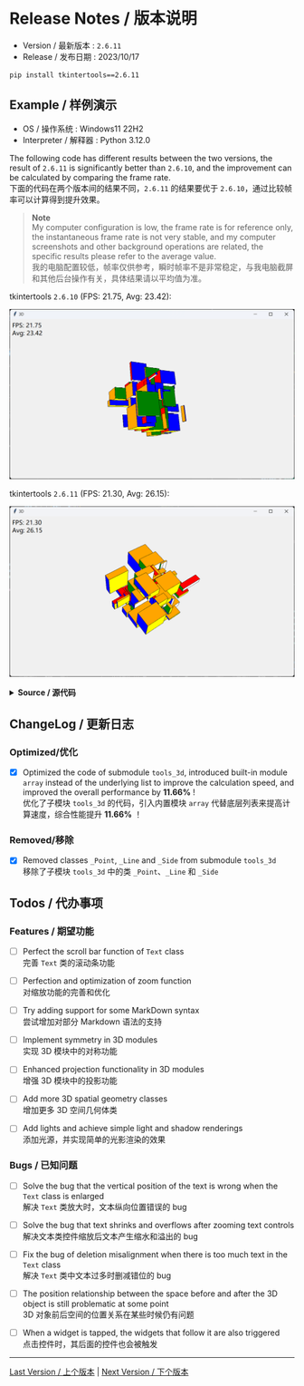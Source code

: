 Release Notes / 版本说明
=======================

* Version / 最新版本 : `2.6.11`
* Release / 发布日期 : 2023/10/17

```
pip install tkintertools==2.6.11
```

Example / 样例演示
-----------------

* OS / 操作系统 : Windows11 22H2
* Interpreter / 解释器 : Python 3.12.0

The following code has different results between the two versions, the result of `2.6.11` is significantly better than `2.6.10`, and the improvement can be calculated by comparing the frame rate.  
下面的代码在两个版本间的结果不同，`2.6.11` 的结果要优于 `2.6.10`，通过比较帧率可以计算得到提升效果。

> **Note**  
> My computer configuration is low, the frame rate is for reference only, the instantaneous frame rate is not very stable, and my computer screenshots and other background operations are related, the specific results please refer to the average value.  
> 我的电脑配置较低，帧率仅供参考，瞬时帧率不是非常稳定，与我电脑截屏和其他后台操作有关，具体结果请以平均值为准。

tkintertools `2.6.10` (FPS: 21.75, Avg: 23.42): 

![png](example1.png)

tkintertools `2.6.11` (FPS: 21.30, Avg: 26.15): 

![png](example2.png) 

<details><summary><b>Source / 源代码</b></summary>

```python
import random
import time
import tkintertools as tkt
from tkintertools import tools_3d as t3d


class TestSpace(t3d.Space):
    """Test Space class"""

    def __init__(self, master, width, height, x, y):
        super().__init__(master, width, height, x, y)
        self.info = self.create_text(-640+10, -360+10, anchor='nw')

    def space_sort(self, t=[0, 0, 1]) -> None:
        # override: caculate FPS, t: [time of now, total FPS, count]
        now = time.time()
        fps = 1 / (now - t[0])
        super().space_sort()
        self.itemconfigure(
            self.info, text='FPS: %.2f\nAvg: %.2f' % (fps, t[1] / t[2]))
        t[0] = now
        t[1] += fps
        t[2] += 1


root = tkt.Tk('3D', 1280, 720)
space = TestSpace(root, 1280, 720, 0, 0)
cuboid_lst = []

for _ in range(64):  # 64 cubes are randomly generated
    x = random.randint(-100, 100)
    y = random.randint(-100, 100)
    z = random.randint(-100, 100)
    length = random.randint(-100, 100)
    width = random.randint(-100, 100)
    height = random.randint(-100, 100)
    cuboid_lst.append(t3d.Cuboid(
        space, x, y, z, length, width, height,
        color_up='white', color_down='yellow', color_left='red',
        color_right='orange', color_front='blue', color_back='green'))


def spin():
    for cuboid in cuboid_lst:
        cuboid.rotate(dy=0.1, dz=0.2)
        cuboid.update()
    space.space_sort()
    space.after(1, spin)


spin()  # Rotate 3D objects!
root.mainloop()
```

</details>

ChangeLog / 更新日志
-------------------

### Optimized/优化

- [X] Optimized the code of submodule `tools_3d`, introduced built-in module `array` instead of the underlying list to improve the calculation speed, and improved the overall performance by **11.66%** !  
优化了子模块 `tools_3d` 的代码，引入内置模块 `array` 代替底层列表来提高计算速度，综合性能提升 **11.66%** ！

### Removed/移除

- [X] Removed classes `_Point`, `_Line` and `_Side` from submodule `tools_3d`  
移除了子模块 `tools_3d` 中的类 `_Point`、`_Line` 和 `_Side`

Todos / 代办事项
---------------

### Features / 期望功能

- [ ] Perfect the scroll bar function of `Text` class  
完善 `Text` 类的滚动条功能

- [ ] Perfection and optimization of zoom function  
对缩放功能的完善和优化

- [ ] Try adding support for some MarkDown syntax  
尝试增加对部分 Markdown 语法的支持

- [ ] Implement symmetry in 3D modules  
实现 3D 模块中的对称功能

- [ ] Enhanced projection functionality in 3D modules  
增强 3D 模块中的投影功能

- [ ] Add more 3D spatial geometry classes  
增加更多 3D 空间几何体类

-  [ ] Add lights and achieve simple light and shadow renderings  
添加光源，并实现简单的光影渲染的效果

### Bugs / 已知问题

- [ ] Solve the bug that the vertical position of the text is wrong when the `Text` class is enlarged  
解决 `Text` 类放大时，文本纵向位置错误的 bug

- [ ] Solve the bug that text shrinks and overflows after zooming text controls  
解决文本类控件缩放后文本产生缩水和溢出的 bug

- [ ] Fix the bug of deletion misalignment when there is too much text in the `Text` class  
解决 `Text` 类中文本过多时删减错位的 bug

- [ ] The position relationship between the space before and after the 3D object is still problematic at some point  
3D 对象前后空间的位置关系在某些时候仍有问题

- [ ] When a widget is tapped, the widgets that follow it are also triggered  
点击控件时，其后面的控件也会被触发

---
[Last Version / 上个版本](../2.6.10/News.md) | [Next Version / 下个版本](../3.0.0/News.md)
